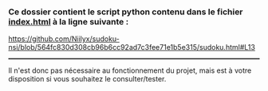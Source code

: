 ### Ce dossier contient le script python contenu dans le fichier [index.html](../index.html) à la ligne suivante :

https://github.com/Niilyx/sudoku-nsi/blob/564fc830d308cb96b6cc92ad7c3fee71e1b5e315/sudoku.html#L13

<hr style="height: 2px;">

Il n'est donc pas nécessaire au fonctionnement du projet, mais est à votre disposition si vous souhaitez le consulter/tester.

